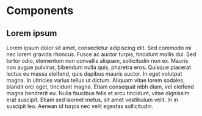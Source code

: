 # Components

## Lorem ipsum

Lorem ipsum dolor sit amet, consectetur adipiscing elit. Sed commodo mi nec lorem gravida rhoncus. Fusce ac auctor turpis, tincidunt mollis dui. Sed tortor odio, elementum non convallis aliquam, sollicitudin non ex. Mauris non augue pulvinar, bibendum nulla quis, pharetra eros. Quisque placerat lectus eu massa eleifend, quis dapibus mauris auctor. In eget volutpat magna. In ultricies varius tellus ut dictum. Aliquam vitae lorem sodales, blandit orci eget, tincidunt magna. Etiam consequat nibh diam, vel eleifend magna hendrerit eu. Nulla faucibus felis et arcu tincidunt, vitae dignissim erat suscipit. Etiam sed laoreet metus, sit amet vestibulum velit. In in suscipit leo. Aenean id turpis nec velit egestas sollicitudin.
